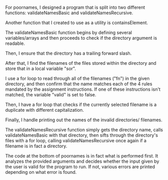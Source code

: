 For poornames, I designed a program that is split into two different functions:
validateNamesBasic and validateNamesRecursive.

Another function that I created to use as a utility is containsElement.

The validateNamesBasic function begins by defining several variables/arrays
and then proceeds to check if the directory argument is readable.

Then, I ensure that the directory has a trailing forward slash.

After that, I find the filenames of the files stored within the directory
and store that in a local variable "sor".

I use a for loop to read through all of the filenames ("fn") in the given
directory, and then confirm that the name matches each of the 4 rules
mandated by the assignment instructions. If one of these instructions
isn't matched, the variable "valid" is set to false.

Then, I have a for loop that checks if the currently selected filename
is a duplicate with different capitalization.

Finally, I handle printing out the names of the invalid directories/
filenames.


The validateNamesRecursive function simply gets the directory name,
calls validateNamesBasic with that directory, then sifts through the
directory's files with a for loop, calling validateNamesRecursive once
again if a filename is in fact a directory.


The code at the bottom of poornames is in fact what is performed first.
It analyzes the provided arguments and decides whether the input given
by the user is valid for the program to run. If not, various errors
are printed depending on what error is found.
